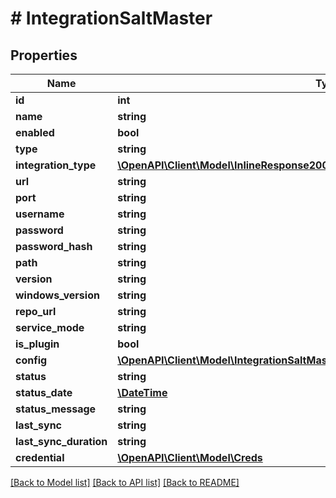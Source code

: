 # # IntegrationSaltMaster

## Properties

Name | Type | Description | Notes
------------ | ------------- | ------------- | -------------
**id** | **int** |  | [optional]
**name** | **string** |  | [optional]
**enabled** | **bool** |  | [optional]
**type** | **string** |  | [optional]
**integration_type** | [**\OpenAPI\Client\Model\InlineResponse20079LoadBalancerMonitorLoadBalancerType**](InlineResponse20079LoadBalancerMonitorLoadBalancerType.md) |  | [optional]
**url** | **string** |  | [optional]
**port** | **string** |  | [optional]
**username** | **string** |  | [optional]
**password** | **string** |  | [optional]
**password_hash** | **string** |  | [optional]
**path** | **string** |  | [optional]
**version** | **string** |  | [optional]
**windows_version** | **string** |  | [optional]
**repo_url** | **string** |  | [optional]
**service_mode** | **string** |  | [optional]
**is_plugin** | **bool** |  | [optional]
**config** | [**\OpenAPI\Client\Model\IntegrationSaltMasterConfig**](IntegrationSaltMasterConfig.md) |  | [optional]
**status** | **string** |  | [optional]
**status_date** | [**\DateTime**](\DateTime.md) |  | [optional]
**status_message** | **string** |  | [optional]
**last_sync** | **string** |  | [optional]
**last_sync_duration** | **string** |  | [optional]
**credential** | [**\OpenAPI\Client\Model\Creds**](Creds.md) |  | [optional]

[[Back to Model list]](../../README.md#models) [[Back to API list]](../../README.md#endpoints) [[Back to README]](../../README.md)
